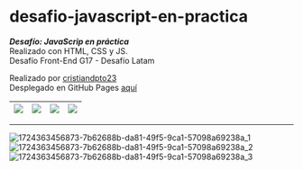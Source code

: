 # desafio-javascript-en-practica

_**Desafío: JavaScrip en práctica**_<br> 
Realizado con HTML, CSS y JS.<br>
Desafío Front-End G17 - Desafío Latam<br>

Realizado por [cristiandpto23](https://github.com/cristiandpto23)<br>
Desplegado en GitHub Pages [aquí](https://cristiandpto23.github.io/desafio-javascript-en-practica/)<br>

| ![](https://img.shields.io/badge/HTML5-E34F26?style=for-the-badge&logo=html5&logoColor=white) | ![](https://img.shields.io/badge/CSS3-1572B6?style=for-the-badge&logo=css3&logoColor=white) | ![](https://img.shields.io/badge/JavaScript-323330?style=for-the-badge&logo=javascript&logoColor=F7DF1E) | ![](https://img.shields.io/badge/Visual_Studio_Code-0078D4?style=for-the-badge&logo=visual%20studio%20code&logoColor=white)
| :---: | :---: | :---: | :---: |

---
![1724363456873-7b62688b-da81-49f5-9ca1-57098a69238a_1](https://github.com/user-attachments/assets/ae5d9ef5-fafb-4291-a5d0-2104964985a8) 
![1724363456873-7b62688b-da81-49f5-9ca1-57098a69238a_2](https://github.com/user-attachments/assets/386094bb-4164-41bb-b6fd-bb2d5f30f9bd) 
![1724363456873-7b62688b-da81-49f5-9ca1-57098a69238a_3](https://github.com/user-attachments/assets/12dc9d33-ffbe-4700-9ba4-c6f159c751bb)
